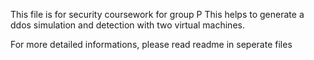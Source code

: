 This file is for security coursework for group P
This helps to generate a ddos simulation and detection with two virtual machines.

For more detailed informations, please read readme in seperate files
